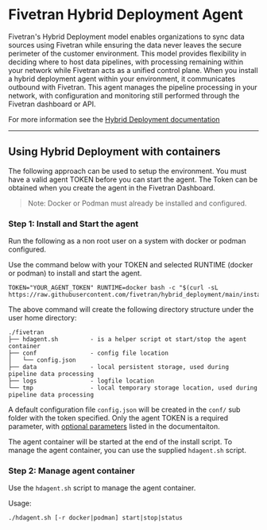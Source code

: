 # Fivetran Hybrid Deployment Agent

Fivetran's Hybrid Deployment model enables organizations to sync data sources using Fivetran while ensuring the data never leaves the secure perimeter of the customer environment. 
This model provides flexibility in deciding where to host data pipelines, with processing remaining  within your network while Fivetran acts as a unified control plane. When you install a hybrid deployment agent within your environment, it communicates outbound with Fivetran. 
This agent manages the pipeline processing in your network, with configuration and monitoring still performed through the Fivetran dashboard or API. 

For more information see the [Hybrid Deployment documentation](https://fivetran.com/docs/core-concepts/architecture/hybrid-deployment)

---

## Using Hybrid Deployment with containers

The following approach can be used to setup the environment. You must have a valid agent TOKEN before you can start the agent.  The Token can be obtained when you create the agent in the Fivetran Dashboard.

> Note: Docker or Podman must already be installed and configured.

### Step 1: Install and Start the agent

Run the following as a non root user on a system with docker or podman configured.  

Use the command below with your TOKEN and selected RUNTIME (docker or podman) to install and start the agent.

```
TOKEN="YOUR_AGENT_TOKEN" RUNTIME=docker bash -c "$(curl -sL https://raw.githubusercontent.com/fivetran/hybrid_deployment/main/install.sh)"
```

The above command will create the following directory structure under the user home directory:

```
./fivetran
├── hdagent.sh         - is a helper script ot start/stop the agent container
├── conf               - config file location
│   └── config.json
├── data               - local persistent storage, used during pipeline data processing
├── logs               - logfile location
└── tmp                - local temporary storage location, used during pipeline data processing
```

A default configuration file `config.json` will be created in the `conf/` sub folder with the token specified.
Only the agent TOKEN is a required parameter, with [optional parameters](https://fivetran.com/docs/core-concepts/architecture/hybrid-deployment) listed in the documentaiton.

The agent container will be started at the end of the install script.
To manage the agent container, you can use the supplied `hdagent.sh` script.

### Step 2: Manage agent container

Use the `hdagent.sh` script to manage the agent container.

Usage:
```
./hdagent.sh [-r docker|podman] start|stop|status
```
